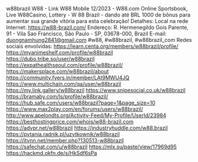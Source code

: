 w88brazil
W88 - Link W88 Mobile 12/2023 - W88.com Online Sportsbook, Live W88Casino, Lottery - W 88 Brazil - dando até BRL 1000 de bônus para aumentar sua grande vitória para esta celebração!
Detalhes:
Local na rede Internet: https://w88-brazil.com/
Endereço: R. Hermenegildo Gois Parente, 91 - Vila Sao Francisco, São Paulo - SP, 03678-000, Brazil
E-mail: duongnamhung2841@gmail.com
#w88, #w88brazil, #w88brazil_com
Redes sociais envolvidas:
https://learn.centa.org/members/w88brazil/profile/  
https://myanimeshelf.com/profile/w88brazil 
https://dubo.tribe.so/user/w88brazil 
https://expathealthseoul.com/profile/w88brazil/  
https://makersplace.com/w88brazil/about 
https://community.fyers.in/member/LAt9MWU4JQ 
https://www.multichain.com/qa/user/w88brazil 
https://my.link.gallery/w88brazil 
https://www.snipesocial.co.uk/w88brazil  
https://bramaby.com/ls/profile/w88brazil/ 
https://hub.safe.com/users/w88brazil?page=1&page_size=10 
https://www.max2play.com/en/forums/users/w88brazil/ 
http://www.apelondts.org/Activity-Feed/My-Profile/UserId/23984 
https://besthostingprice.com/whois/w88-brazil.com 
https://advpr.net/w88brazil 
https://industryhuddle.com/w88.brazil 
https://pytania.radnik.pl/uzytkownik/w88brazil 
https://itvnn.net/member.php?130513-w88brazil 
https://safechat.com/u/w88brazil 
https://mlx.su/paste/view/17969d95 
https://hackmd.okfn.de/s/HkSdf6sPa 

